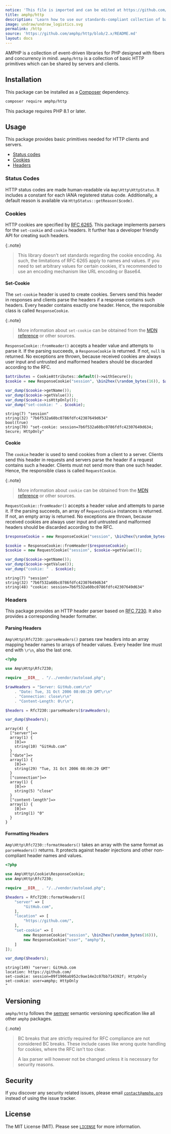```yaml
---
notice: 'This file is imported and can be edited at https://github.com/amphp/http/blob/2.x/README.md'
title: amphp/http
description: 'Learn how to use our standards-compliant collection of basic HTTP primitives which can be shared by servers and clients.'
image: undraw/undraw_logistics.svg
permalink: /http
source: 'https://github.com/amphp/http/blob/2.x/README.md'
layout: docs
---
```

AMPHP is a collection of event-driven libraries for PHP designed with fibers and concurrency in mind.
`amphp/http` is a collection of basic HTTP primitives which can be shared by servers and clients.

## Installation

This package can be installed as a [Composer](https://getcomposer.org/) dependency.

```bash
composer require amphp/http
```

This package requires PHP 8.1 or later.

## Usage

This package provides basic primitives needed for HTTP clients and servers.

- [Status codes](#status-codes)
- [Cookies](#cookies)
- [Headers](#headers)

### Status Codes

HTTP status codes are made human-readable via `Amp\Http\HttpStatus`.
It includes a constant for each IANA registered status code.
Additionally, a default reason is available via `HttpStatus::getReason($code)`.

### Cookies

HTTP cookies are specified by [RFC 6265](https://tools.ietf.org/html/rfc6265).
This package implements parsers for the `set-cookie` and `cookie` headers.
It further has a developer friendly API for creating such headers.

{:.note}
> This library doesn't set standards regarding the cookie encoding.
> As such, the limitations of RFC 6265 apply to names and values.
> If you need to set arbitrary values for certain cookies, it's recommended to use an encoding mechanism like URL encoding or Base64.

#### Set-Cookie

The `set-cookie` header is used to create cookies.
Servers send this header in responses and clients parse the headers if a response contains such headers.
Every header contains exactly one header.
Hence, the responsible class is called `ResponseCookie`.

{:.note}
> More information about `set-cookie` can be obtained from the [MDN reference](https://developer.mozilla.org/en-US/docs/Web/HTTP/Headers/Set-Cookie) or other sources.

`ResponseCookie::fromHeader()` accepts a header value and attempts to parse it.
If the parsing succeeds, a `ResponseCookie` is returned.
If not, `null` is returned.
No exceptions are thrown, because received cookies are always user input and untrusted and malformed headers should be discarded according to the RFC.

```php
$attributes = CookieAttributes::default()->withSecure();
$cookie = new ResponseCookie("session", \bin2hex(\random_bytes(16)), $attributes);

var_dump($cookie->getName());
var_dump($cookie->getValue());
var_dump($cookie->isHttpOnly());
var_dump("set-cookie: " . $cookie);
```

```plain
string(7) "session"
string(32) "7b6f532a60bc0786fdfc42307649d634"
bool(true)
string(70) "set-cookie: session=7b6f532a60bc0786fdfc42307649d634; Secure; HttpOnly"
```

#### Cookie

The `cookie` header is used to send cookies from a client to a server.
Clients send this header in requests and servers parse the header if a request contains such a header.
Clients must not send more than one such header.
Hence, the responsible class is called `RequestCookie`.

{:.note}
> More information about `cookie` can be obtained from the [MDN reference](https://developer.mozilla.org/en-US/docs/Web/HTTP/Headers/Cookie) or other sources.

`RequestCookie::fromHeader()` accepts a header value and attempts to parse it.
If the parsing succeeds, an array of `RequestCookie` instances is returned.
If not, an empty array is returned.
No exceptions are thrown, because received cookies are always user input and untrusted and malformed headers should be discarded according to the RFC.

```php
$responseCookie = new ResponseCookie("session", \bin2hex(\random_bytes(16)), $attributes);

$cookie = ResponseCookie::fromHeader($responseCookie);
$cookie = new RequestCookie("session", $cookie->getValue());

var_dump($cookie->getName());
var_dump($cookie->getValue());
var_dump("cookie: " . $cookie);
```

```plain
string(7) "session"
string(32) "7b6f532a60bc0786fdfc42307649d634"
string(48) "cookie: session=7b6f532a60bc0786fdfc42307649d634"
```

### Headers

This package provides an HTTP header parser based on [RFC 7230](https://tools.ietf.org/html/rfc7230).
It also provides a corresponding header formatter.

#### Parsing Headers

`Amp\Http\Rfc7230::parseHeaders()` parses raw headers into an array mapping header names to arrays of header values.
Every header line must end with `\r\n`, also the last one.

```php
<?php

use Amp\Http\Rfc7230;

require __DIR__ . "/../vendor/autoload.php";

$rawHeaders = "Server: GitHub.com\r\n"
    . "Date: Tue, 31 Oct 2006 08:00:29 GMT\r\n"
    . "Connection: close\r\n"
    . "Content-Length: 0\r\n";

$headers = Rfc7230::parseHeaders($rawHeaders);

var_dump($headers);
```

```plain
array(4) {
  ["server"]=>
  array(1) {
    [0]=>
    string(10) "GitHub.com"
  }
  ["date"]=>
  array(1) {
    [0]=>
    string(29) "Tue, 31 Oct 2006 08:00:29 GMT"
  }
  ["connection"]=>
  array(1) {
    [0]=>
    string(5) "close"
  }
  ["content-length"]=>
  array(1) {
    [0]=>
    string(1) "0"
  }
}
```

#### Formatting Headers

`Amp\Http\Rfc7230::formatHeaders()` takes an array with the same format as `parseHeaders()` returns.
It protects against header injections and other non-compliant header names and values.

```php
<?php

use Amp\Http\Cookie\ResponseCookie;
use Amp\Http\Rfc7230;

require __DIR__ . "/../vendor/autoload.php";

$headers = Rfc7230::formatHeaders([
    "server" => [
        "GitHub.com",
    ],
    "location" => [
        "https://github.com/",
    ],
    "set-cookie" => [
        new ResponseCookie("session", \bin2hex(\random_bytes(16))),
        new ResponseCookie("user", "amphp"),
    ]
]);

var_dump($headers);
```

```plain
string(149) "server: GitHub.com
location: https://github.com/
set-cookie: session=09f1906ab952c9ae14e2c07bb714392f; HttpOnly
set-cookie: user=amphp; HttpOnly
"
```

## Versioning

`amphp/http` follows the [semver](http://semver.org/) semantic versioning specification like all other `amphp` packages.

{:.note}
> BC breaks that are strictly required for RFC compliance are not considered BC breaks.
> These include cases like wrong quote handling for cookies, where the RFC isn't too clear.
>
> A lax parser will however not be changed unless it is necessary for security reasons.

## Security

If you discover any security related issues, please email [`contact@amphp.org`](mailto:contact@amphp.org) instead of using the issue tracker.

## License

The MIT License (MIT). Please see [`LICENSE`](./LICENSE) for more information.
